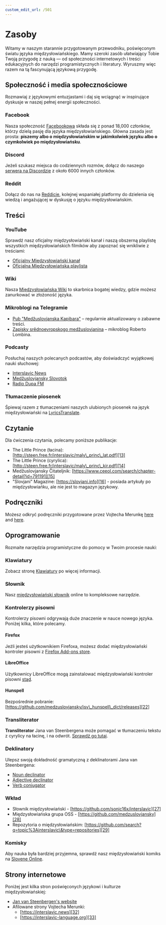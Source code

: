```yaml
---
custom_edit_url: /501
---
```


# Zasoby

Witamy w naszym starannie przygotowanym przewodniku, poświęconym światu języka międzysłowiańskiego. Mamy szeroki zasób ułatwiający Tobie Twoją przygodę z nauką — od społeczności internetowych i treści edukacyjnych do narzędzi programistycznych i literatury. Wyruszmy więc razem na tą fascynującą językową przygodę.    

## Społeczność i media społecznościowe

Rozmawiaj z językowymi entuzjastami i daj się wciągnąć w inspirujące dyskusje w naszej pełnej energii społeczności.

### Facebook

Nasza społeczność [Facebookowa][1] składa się z ponad 18,000 członków, którzy dzielą pasję dla języka międzysłowiańskiego. Główna zasada jest prosta: **piszemy albo o międzysłowiańskim w jakimkolwiek języku albo o czymkolwiek po międzysłowiańsku**.

### Discord

Jeżeli szukasz miejsca do codziennych rozmów, dołącz do naszego [serwera na Discordzie][2] z około 6000 innych członków.

### Reddit

Dołącz do nas na [Reddicie][3], kolejnej wspaniałej platformy do dzielenia się wiedzą i angażującej w dyskusję o języku międzysłowiańskim.

## Treści

### YouTube

Sprawdź nasz oficjalny międzysłowiański kanał i naszą obszerną playlistę wszystkich międzysłowiańskich filmików aby zapoznać się wnikliwie z treściami:

- [Oficjalny Międzysłowiański kanał][4]
- [Oficjalna Międzysłowiańska playlista][5]

### Wiki

Nasza [Międzysłowiańska Wiki][6] to skarbnica bogatej wiedzy, gdzie możesz zanurkować w złożoność języka.

### Mikroblogi na Telegramie

- [Pub "Medžuslovjanska Kapibara"][7] – regularnie aktualizowany o zabawne treści.
- [Zapisky srědnoevropskogo medžuslovjanina][8] – mikroblog Roberto Lombina.

### Podcasty

Posłuchaj naszych polecanych podcastów, aby doświadczyć wyjątkowej nauki słuchowej:

- [Interslavic News][9]
- [Medžuslovjansky Slovotok][10]
- [Radio Dupa FM][11]

### Tłumaczenie piosenek

Śpiewaj razem z tłumaczeniami naszych ulubionych piosenek na język międzysłowiański na [LyricsTranslate][12].

## Czytanie

Dla ćwiczenia czytania, polecamy poniższe publikacje:

- The Little Prince (łacina): [http://steen.free.fr/interslavic/maly\_princ\_lat.pdf][13]
- The Little Prince (cyrylica): [http://steen.free.fr/interslavic/maly\_princ\_kir.pdf][14]
- Medžuslovjansky Čitateljnik: [https://www.ceeol.com/search/chapter-detail?id=791191][15]
- "Slovjani" Magazine: [https://slovjani.info][16] - posiada artykuły po międzysłowiańku, ale nie jest to magazyn językowy.

## Podręczniki

Możesz odkryć podręczniki przygotowane przez Vojtecha Merunkę [here][17] and [here][15].

## Oprogramowanie

Rozmaite narzędzia programistyczne do pomocy w Twoim procesie nauki:

### Klawiatury

Zobacz stronę [Klawiatury][18] po więcej informacji.

### Słownik

Nasz [międzysłowiański słownik][19] online to kompleksowe narzędzie.

### Kontrolerzy pisowni

Kontrolerzy pisowni odgrywają duże znaczenie w nauce nowego języka. Poniżej kilka, które polecamy.

#### Firefox

Jeżli jesteś użytkownikiem Firefoxa, możesz dodać międzysłowiański kontroler pisowni z [Firefox Add-ons store][20].

#### LibreOffice

Użytkownicy LibreOffice mogą zainstalować międzysłowiański kontroler pisowni [stąd][21].

#### Hunspell

Bezpośrednie pobranie: [https://github.com/medzuslovjansky/isv\_hunspell\_dict/releases][22]

### Transliterator

 **Transliterator** Jana van Steenbergena może pomagać w tłumaczeniu tekstu z cyrylicy na łacinę, i na odwrót. [Sprawdź go tutaj][23].

### Deklinatory

Ulepsz swoją dokładność gramatyczną z deklinatorami Jana van Steenbergena:

- [Noun declinator][24]
- [Adjective declinator][25]
- [Verb conjugator][26]

### Wkład

- Słownik międzysłowiański - [https://github.com/sonic16x/interslavic][27]
- Międzysłowiańska grupa OSS - [https://github.com/medzuslovjansky][28]
- Repozytoria o międzysłowiańskim: [https://github.com/search?q=topic%3Ainterslavic\&type=repositories][29]

### Komisky

Aby nauka była bardziej przyjemna, sprawdź nasz międzysłowiański komiks na [Slovene Online][30].

## Strony internetowe

Poniżej jest kilka stron poświęconych językowi i kulturze międzysłowiańskiej:

- [Jan van Steenbergen's website][31]
- Afilowane strony Vojtecha Merunki:
  - [https://interslavic.news][32]
  - [https://interslavic-language.org][33]

[1]: https://www.facebook.com/groups/interslavic

[2]: https://discord.com/invite/n3saqm27QW

[3]: https://www.reddit.com/r/interslavic/

[4]: https://www.youtube.com/channel/UCShYXuD2TyJlYd9UWUUiYiA

[5]: https://www.youtube.com/playlist?list=PLT_X5HnKrXoiL3a5oK9Tv977JI8ijvFNM

[6]: https://isv.miraheze.org/

[7]: https://t.me/interslavicthings

[8]: https://t.me/zapiskysm

[9]: https://interslavic.news/podkast

[10]: https://linktr.ee/medzuslovjansky.slovotok

[11]: https://tyflonet.com/siciliano/arhiv/

[12]: https://lyricstranslate.com/language/interslavic

[13]: http://steen.free.fr/interslavic/maly_princ_lat.pdf

[14]: http://steen.free.fr/interslavic/maly_princ_kir.pdf

[15]: https://www.ceeol.com/search/chapter-detail?id=791191

[16]: https://slovjani.info

[17]: https://www.patro.cz/interslavic-zonal-constructed-language/

[18]: ./keyboards.md

[19]: https://interslavic-dictionary.com/

[20]: https://addons.mozilla.org/en-US/firefox/addon/interslavic-spellcheck/

[21]: https://extensions.libreoffice.org/en/extensions/show/15995

[22]: https://github.com/medzuslovjansky/isv_hunspell_dict/releases

[23]: http://steen.free.fr/interslavic/transliterator.html

[24]: http://steen.free.fr/interslavic/declinator.html

[25]: http://steen.free.fr/interslavic/adjectivator.html

[26]: http://steen.free.fr/interslavic/conjugator.html

[27]: https://github.com/sonic16x/interslavic

[28]: https://github.com/medzuslovjansky

[29]: https://github.com/search?q=topic%3Ainterslavic&type=repositories

[30]: https://slovene.online/animation/1.0/msl/index.html

[31]: http://steen.free.fr/interslavic

[32]: https://interslavic.news

[33]: https://interslavic-language.org
